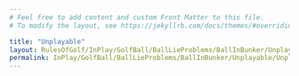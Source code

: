 ```yaml
---
# Feel free to add content and custom Front Matter to this file.
# To modify the layout, see https://jekyllrb.com/docs/themes/#overriding-theme-defaults

title: "Unplayable"
layout: RulesOfGolf/InPlay/GolfBall/BallLieProblems/BallInBunker/Unplayable/Unplayable
permalink: InPlay/GolfBall/BallLieProblems/BallInBunker/Unplayable/Unplayable.html
---
```

